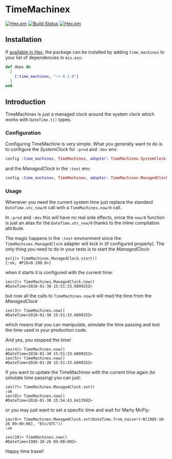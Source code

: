 # TimeMachinex
[![Hex.pm](https://img.shields.io/hexpm/v/time_machinex.svg "Hex")](https://hex.pm/packages/time_machinex)
[![Build Status](https://travis-ci.org/shinyscorpion/time_machinex.svg?branch=master)](https://travis-ci.org/shinyscorpion/time_machinex)
[![Hex.pm](https://img.shields.io/hexpm/l/time_machinex.svg "License")](LICENSE.md)
## Installation

If [available in Hex](https://hex.pm/docs/publish), the package can be installed
by adding `time_machinex` to your list of dependencies in `mix.exs`:

```elixir
def deps do
  [
    {:time_machinex, "~> 0.1.0"}
  ]
end
```

## Introduction
TimeMachinex is just a managed clock around the system clock which works with `DateTime.t()` types.

### Configuration
Configuring TimeMachine is very simple. What you generally want to do is to configure the *SystemClock* for `:prod` and `:dev` env:

```elixir
config :time_machinex, TimeMachinex, adapter: TimeMachinex.SystemClock
```

and the *ManagedClock* in the `:test` env:
```elixir
config :time_machinex, TimeMachinex, adapter: TimeMachinex.ManagedClock
```

### Usage
Whenever you need the current system time just replace the standard `DateTime.utc_now/0` call with a `TimeMachinex.now/0` call.

In `:prod` and `:dev` this will have no real side effects, since the `now/0` function is just an alias for the `DateTime.utc_now/0` thanks to the inline compilation attribute.

The magic happens in the `:test` environment since the `TimeMachinex.ManagedClock` adapter will kick in (if configured properly).
The only thing you need to do in your tests is to start the *ManagedClock*:

    ex(1)> TimeMachinex.ManagedClock.start()
    {:ok, #PID<0.190.0>}

when it starts it is configured with the current time:

    iex(2)> TimeMachinex.ManagedClock.now()
    #DateTime<2018-01-30 15:51:33.689925Z>

but now all the calls to `TimeMachinex.now/0` will read the time from the *ManagedClock*

    iex(3)> TimeMachinex.now()
    #DateTime<2018-01-30 15:51:33.689925Z>

which means that you can manipulate, simulate the time passing and test the time used in your production code.

And yes, you stopped the time!

    iex(4)> TimeMachinex.now()
    #DateTime<2018-01-30 15:51:33.689925Z>
    iex(5)> TimeMachinex.now()
    #DateTime<2018-01-30 15:51:33.689925Z>

If you want to update the TimeMachinex with the current time again (to simulate time passing) you can just:

    iex(7)> TimeMachinex.ManagedClock.set()
    :ok
    iex(8)> TimeMachinex.now()
    #DateTime<2018-01-30 15:54:43.641350Z>

or you may just want to set a specific time and wait for Marty McFly:

    iex(9)> TimeMachinex.ManagedClock.set(DateTime.from_naive!(~N[1985-10-26 09:00:00], "Etc/UTC"))
    :ok

    iex(10)> TimeMachinex.now()
    #DateTime<1985-10-26 09:00:00Z>

Happy time travel!
